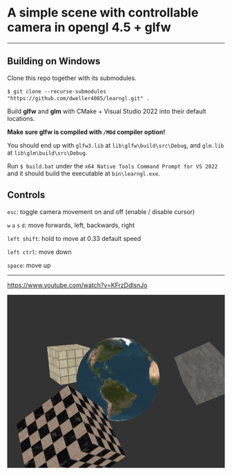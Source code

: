 # A simple scene with controllable camera in opengl 4.5 + glfw

---

## Building on Windows
Clone this repo together with its submodules.
```
$ git clone --recurse-submodules "https://github.com/dweller4085/learngl.git" .
```

Build **glfw** and **glm** with CMake + Visual Studio 2022 into their default locations.

**Make sure glfw is compiled with `/MDd` compiler option!**

You should end up with `glfw3.lib` at `lib\glfw\build\src\Debug`, and `glm.lib` at `lib\glm\build\src\Debug`.

Run ` $ build.bat ` under the `x64 Native Tools Command Prompt for VS 2022` and it should build the executable at `bin\learngl.exe`.

## Controls
`esc`: toggle camera movement on and off (enable / disable cursor)

`w` `a` `s` `d`: move forwards, left, backwards, right

`left shift`: hold to move at 0.33 default speed

`left ctrl`: move down

`space`: move up

---

https://www.youtube.com/watch?v=KFrzDdlsnJo

![screenshot](./screenshot.png)
